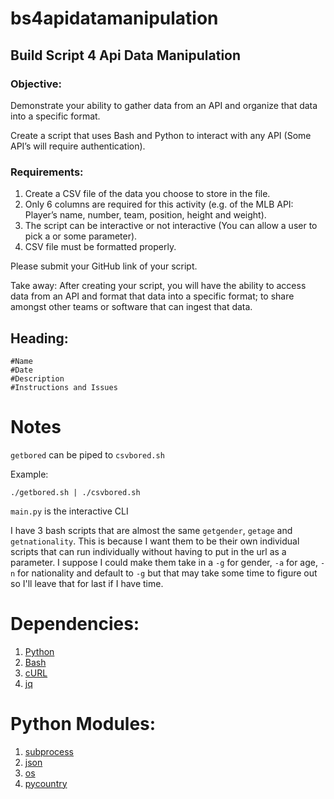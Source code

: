 # bs4apidatamanipulation

## Build Script 4 Api Data Manipulation

### Objective: 

Demonstrate your ability to gather data from an API and organize that data into a specific format. 

Create a script that uses Bash and Python to interact with any API (Some API’s will require authentication). 

### Requirements: 

1. Create a CSV file of the data you choose to store in the file. 
2. Only 6 columns are required for this activity (e.g. of the MLB API: Player’s name, number, team, position, height and weight). 
3. The script can be interactive or not interactive (You can allow a user to pick a or some parameter). 
4. CSV file must be formatted properly. 

Please submit your GitHub link of your script. 

Take away: After creating your script, you will have the ability to access data from an API and format that data into a specific format; to share amongst other teams or software that can ingest that data. 

## Heading: 

```
#Name
#Date
#Description
#Instructions and Issues
```

# Notes

`getbored` can be piped to `csvbored.sh`

Example:

`./getbored.sh | ./csvbored.sh`

`main.py` is the interactive CLI

I have 3 bash scripts that are almost the same `getgender`, `getage` and `getnationality`. This is because I want them to be their own individual scripts that can run individually without having to put in the url as a parameter. I suppose I could make them take in a `-g` for gender, `-a` for age, `-n` for nationality and default to `-g` but that may take some time to figure out so I'll leave that for last if I have time. 

# Dependencies:

1. [Python](https://www.python.org/)
2. [Bash](https://www.gnu.org/software/bash/)
4. [cURL](https://curl.se/)
3. [jq](https://stedolan.github.io/jq/)

# Python Modules:

1. [subprocess](https://docs.python.org/3/library/subprocess.html)
2. [json](https://docs.python.org/3/library/json.html)
3. [os](https://docs.python.org/3/library/os.html)
4. [pycountry](https://pypi.org/project/pycountry/)